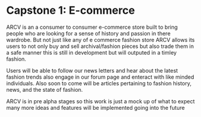# Capstone 1: E-commerce
ARCV is an a consumer to consumer e-commerce store built to bring people who are looking for a sense of history and passion in there wardrobe. But not just like any of e commerce fashion store ARCV allows its users to not only buy and sell archival/fashion pieces but also trade them in a safe manner this is still in development but will outputed in a timley fashion.

Users will be able to follow our news letters and hear about the latest fashion trends also engage in our forum page and enteract with like minded individuals. Also soon to come will be articles pertaining to fashion history, news, and the state of fashion.

ARCV is in pre alpha stages so this work is just a mock up of what to expect many more ideas and features will be implemented going into the future